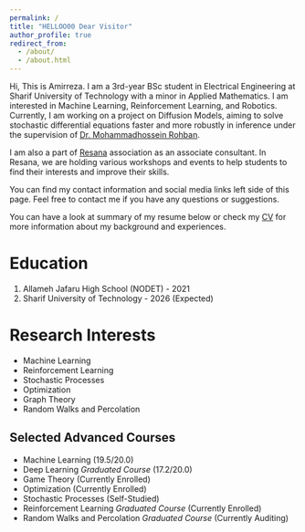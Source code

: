 ```yaml
---
permalink: /
title: "HELLOO00 Dear Visitor"
author_profile: true
redirect_from:
  - /about/
  - /about.html
---
```


Hi, This is Amirreza. I am a 3rd-year BSc student in Electrical Engineering at Sharif University of Technology with a minor in Applied Mathematics. 
I am interested in Machine Learning, Reinforcement Learning, and Robotics. Currently, I am working on a project on Diffusion Models, aiming to solve stochastic differential equations faster and more robustly in inference under the supervision of [Dr. Mohammadhossein Rohban](https://scholar.google.com/citations?user=pRyJ6FkAAAAJ&hl=en).

I am also a part of [Resana](https://www.linkedin.com/in/resana-association-482575168/) association as an associate consultant. In Resana, we are holding various workshops and events to help students to find their interests and improve their skills.

You can find my contact information and social media links left side of this page. Feel free to contact me if you have any questions or suggestions.

You can have a look at summary of my resume below or check my [CV](https://amirrezavelae.github.io//cv/) for more information about my background and experiences.

# Education

1. Allameh Jafaru High School (NODET) - 2021
2. Sharif University of Technology - 2026 (Expected)

# Research Interests

- Machine Learning
- Reinforcement Learning
- Stochastic Processes
- Optimization
- Graph Theory
- Random Walks and Percolation

## Selected Advanced Courses
- Machine Learning (19.5/20.0)
- Deep Learning *Graduated Course* (17.2/20.0)
- Game Theory (Currently Enrolled)
- Optimization (Currently Enrolled)
- Stochastic Processes (Self-Studied)
- Reinforcement Learning *Graduated Course* (Currently Enrolled)
- Random Walks and Percolation *Graduated Course* (Currently Auditing)



